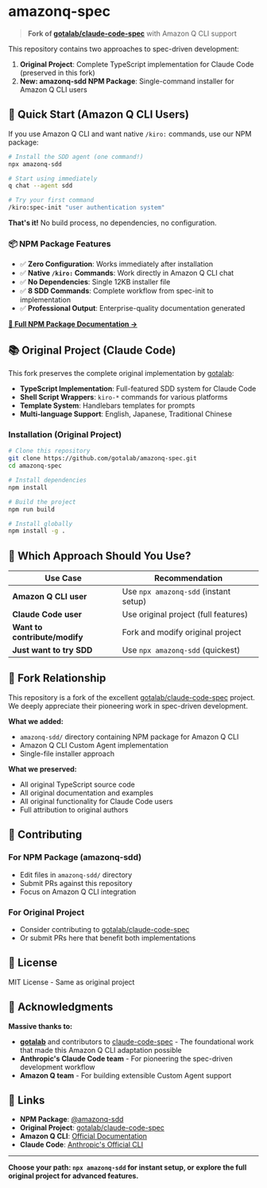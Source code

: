 # amazonq-spec

> **Fork of [gotalab/claude-code-spec](https://github.com/gotalab/claude-code-spec)** with Amazon Q CLI support

This repository contains two approaches to spec-driven development:

1. **Original Project**: Complete TypeScript implementation for Claude Code (preserved in this fork)
2. **New: amazonq-sdd NPM Package**: Single-command installer for Amazon Q CLI users

## 🚀 Quick Start (Amazon Q CLI Users)

If you use Amazon Q CLI and want native `/kiro:` commands, use our NPM package:

```bash
# Install the SDD agent (one command!)
npx amazonq-sdd

# Start using immediately  
q chat --agent sdd

# Try your first command
/kiro:spec-init "user authentication system"
```

**That's it!** No build process, no dependencies, no configuration.

### 📦 NPM Package Features

- ✅ **Zero Configuration**: Works immediately after installation
- ✅ **Native `/kiro:` Commands**: Work directly in Amazon Q CLI chat
- ✅ **No Dependencies**: Single 12KB installer file
- ✅ **8 SDD Commands**: Complete workflow from spec-init to implementation
- ✅ **Professional Output**: Enterprise-quality documentation generated

[**📖 Full NPM Package Documentation →**](./amazonq-sdd/)

## 📚 Original Project (Claude Code)

This fork preserves the complete original implementation by [gotalab](https://github.com/gotalab):

- **TypeScript Implementation**: Full-featured SDD system for Claude Code
- **Shell Script Wrappers**: `kiro-*` commands for various platforms
- **Template System**: Handlebars templates for prompts
- **Multi-language Support**: English, Japanese, Traditional Chinese

### Installation (Original Project)

```bash
# Clone this repository
git clone https://github.com/gotalab/amazonq-spec.git
cd amazonq-spec

# Install dependencies
npm install

# Build the project
npm run build

# Install globally
npm install -g .
```

## 🎯 Which Approach Should You Use?

| Use Case | Recommendation |
|----------|----------------|
| **Amazon Q CLI user** | Use `npx amazonq-sdd` (instant setup) |
| **Claude Code user** | Use original project (full features) |
| **Want to contribute/modify** | Fork and modify original project |
| **Just want to try SDD** | Use `npx amazonq-sdd` (quickest) |

## 🔄 Fork Relationship

This repository is a fork of the excellent [gotalab/claude-code-spec](https://github.com/gotalab/claude-code-spec) project. We deeply appreciate their pioneering work in spec-driven development.

**What we added:**
- `amazonq-sdd/` directory containing NPM package for Amazon Q CLI
- Amazon Q CLI Custom Agent implementation
- Single-file installer approach

**What we preserved:**
- All original TypeScript source code
- All original documentation and examples
- All original functionality for Claude Code users
- Full attribution to original authors

## 🤝 Contributing

### For NPM Package (amazonq-sdd)
- Edit files in `amazonq-sdd/` directory
- Submit PRs against this repository
- Focus on Amazon Q CLI integration

### For Original Project
- Consider contributing to [gotalab/claude-code-spec](https://github.com/gotalab/claude-code-spec)
- Or submit PRs here that benefit both implementations

## 📄 License

MIT License - Same as original project

## 🙏 Acknowledgments

**Massive thanks to:**

- **[gotalab](https://github.com/gotalab)** and contributors to [claude-code-spec](https://github.com/gotalab/claude-code-spec) - The foundational work that made this Amazon Q CLI adaptation possible
- **Anthropic's Claude Code team** - For pioneering the spec-driven development workflow
- **Amazon Q team** - For building extensible Custom Agent support

## 🔗 Links

- **NPM Package**: [@amazonq-sdd](https://www.npmjs.com/package/amazonq-sdd)
- **Original Project**: [gotalab/claude-code-spec](https://github.com/gotalab/claude-code-spec)
- **Amazon Q CLI**: [Official Documentation](https://aws.amazon.com/q/developer/)
- **Claude Code**: [Anthropic's Official CLI](https://claude.ai/code)

---

**Choose your path: `npx amazonq-sdd` for instant setup, or explore the full original project for advanced features.**
